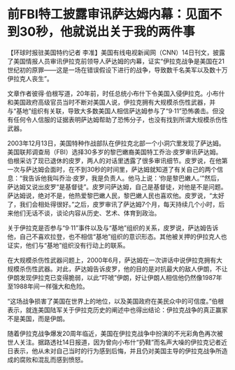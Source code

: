 # 前FBI特工披露审讯萨达姆内幕：见面不到30秒，他就说出关于我的两件事

【环球时报驻美国特约记者
李准】美国有线电视新闻网（CNN）14日刊文，披露了美国情报人员审讯伊拉克前领导人萨达姆的内幕，证实“伊拉克战争是美国在21世纪初的原罪——这是一场在错误假设下进行的战争，导致数千名美军以及数十万伊拉克人丧生”。

文章作者彼得·伯根写道，20年前，时任总统小布什下令美国入侵伊拉克。小布什和美国政府高级官员当时不断对美国人说，伊拉克拥有大规模杀伤性武器，并与“基地”组织有关联，导致大多数美国人相信萨达姆参与了“9·11”恐怖袭击。但没有任何令人信服的证据表明萨达姆帮助了恐怖分子，也没有找到所谓大规模杀伤性武器。

2003年12月13日，美国特种作战部队在伊拉克北部一个小洞穴里发现了萨达姆。美国联邦调查局（FBI）选择30多岁的黎巴嫩裔美国特工乔治·皮罗审讯萨达姆。伯根采访了现已退休的皮罗，两人的对话里透露了很多审讯细节。皮罗说，在他第一次与萨达姆会面时，在不到30秒的时间里，萨达姆就知道了有关自己的两个信息：“我告诉他我叫乔治·皮罗，我是负责人。他马上说：‘你是黎巴嫩人。’”然后，萨达姆又说出皮罗“是基督徒”。皮罗问萨达姆，自己是基督徒，对他是不是问题。萨达姆说，绝对不是，他热爱黎巴嫩人民，黎巴嫩人民也喜欢他。皮罗说，“太好了，我们会相处得很好。”之后，皮罗审讯了萨达姆7个月，每天持续几个小时，后来他们无话不谈，谈论内容从历史、艺术、体育到政治。

关于伊拉克是否参与“9·11”事件以及与“基地”组织的关系，皮罗说，萨达姆告诉他，自己不喜欢拉登，也不相信“基地”组织的意识形态。其他被关押的伊拉克人也证实，他们与“基地”组织没有行动上的联系。

在大规模杀伤性武器问题上，2000年6月，萨达姆在一次讲话中说伊拉克拥有大规模杀伤性武器。对此，萨达姆告诉皮罗，他的目的是对抗最大的敌人伊朗，不让伊朗发现伊拉克已变得脆弱，以此“吓唬”伊朗，好让伊朗人相信他仍然像1987年至1988年间一样强大和危险。

“这场战争损害了美国在世界上的地位，以及美国政府在美民众中的可信度。”伯根表示，就连美国陆军关于伊拉克历史的阐述中也得出结论：伊拉克战争的真正赢家不是美国，而是伊朗。

随着伊拉克战争爆发20周年临近，美国在伊拉克战争中扮演的不光彩角色再次被世人关注。据路透社14日报道，因为曾向小布什“扔鞋”而名声大噪的伊拉克记者近日表示，他从未对自己当时的行为感到后悔，并且仍对美国主导的伊拉克战争所造成的腐败和混乱而感到愤怒。


